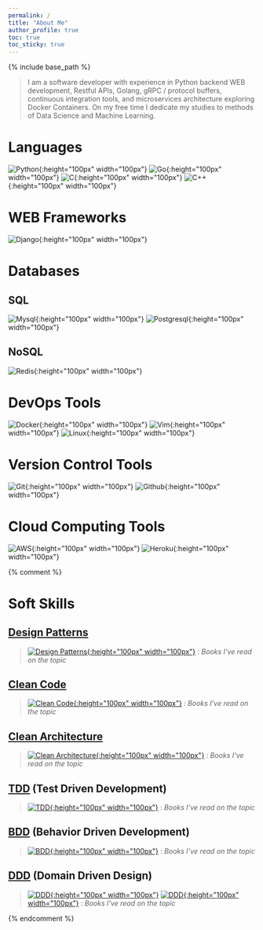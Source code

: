 ```yaml
---
permalink: /
title: "About Me"
author_profile: true
toc: true
toc_sticky: true
---
```


{% include base_path %}

> I am a software developer with experience in Python backend WEB development, Restful APIs, Golang, gRPC / protocol buffers, continuous integration tools, and microservices architecture exploring Docker Containers. On my free time I dedicate my studies to methods of Data Science and Machine Learning.

# Languages

![Python]({{base_path}}/images/devicons/python/python-original.svg){:height="100px" width="100px"}
![Go]({{base_path}}/images/devicons/go/go-original.svg){:height="100px" width="100px"}
![C]({{base_path}}/images/devicons/c/c-original.svg){:height="100px" width="100px"}
![C++]({{base_path}}/images/devicons/cplusplus/cplusplus-original.svg){:height="100px" width="100px"}

# WEB Frameworks
![Django]({{base_path}}/images/devicons/django/django-original.svg){:height="100px" width="100px"}

# Databases

## SQL
![Mysql]({{base_path}}/images/devicons/mysql/mysql-original-wordmark.svg){:height="100px" width="100px"}
![Postgresql]({{base_path}}/images/devicons/postgresql/postgresql-original-wordmark.svg){:height="100px" width="100px"}

## NoSQL
![Redis]({{base_path}}/images/devicons/redis/redis-original-wordmark.svg){:height="100px" width="100px"}

# DevOps Tools
![Docker]({{base_path}}/images/devicons/docker/docker-original-wordmark.svg){:height="100px" width="100px"}
![Vim]({{base_path}}/images/devicons/vim/vim-original.svg){:height="100px" width="100px"}
![Linux]({{base_path}}/images/devicons/linux/linux-original.svg){:height="100px" width="100px"}

# Version Control Tools
![Git]({{base_path}}/images/devicons/git/git-original-wordmark.svg){:height="100px" width="100px"}
![Github]({{base_path}}/images/devicons/github/github-original-wordmark.svg){:height="100px" width="100px"}

# Cloud Computing Tools
![AWS]({{base_path}}/images/devicons/amazonwebservices/amazonwebservices-original-wordmark.svg){:height="100px" width="100px"}
![Heroku]({{base_path}}/images/devicons/heroku/heroku-original-wordmark.svg){:height="100px" width="100px"}

{% comment %}

# Soft Skills

## [Design Patterns]({{base_path}}/tags/#design-patterns)

> [![Design Patterns](https://refactoring.guru/images/patterns/book/web-cover-en.png){:height="100px" width="100px"}](https://refactoring.guru/design-patterns/book/)
: <i class="fa fa-book" ></i> _Books I've read on the topic_

## [Clean Code]({{base_path}}/tags/#clean-code)

> [![Clean Code](https://m.media-amazon.com/images/I/41SH-SvWPxL.jpg){:height="100px" width="100px"}](https://www.amazon.com.br/dp/B001GSTOAM/)
: <i class="fa fa-book" ></i> _Books I've read on the topic_

## [Clean Architecture]({{base_path}}/tags/#clean-architecture)

> [![Clean Architecture](https://m.media-amazon.com/images/I/411csr6Nn0L.jpg){:height="100px" width="100px"}](https://www.amazon.com.br/dp/B075LRM681/)
: <i class="fa fa-book" ></i> _Books I've read on the topic_

## [TDD]({{base_path}}/tags/#tdd) (Test Driven Development)

> [![TDD](https://images-na.ssl-images-amazon.com/images/I/41pO5GqNtzL.jpg){:height="100px" width="100px"}](https://www.amazon.com.br/dp/0321146530/)
: <i class="fa fa-book" ></i> _Books I've read on the topic_

## [BDD]({{base_path}}/tags/#bdd) (Behavior Driven Development)

> [![BDD](https://images-na.ssl-images-amazon.com/images/I/41RBIJYTR-L.jpg){:height="100px" width="100px"}](https://www.amazon.com.br/dp/161729165X)
: <i class="fa fa-book" ></i> _Books I've read on the topic_

## [DDD]({{base_path}}/tags/#ddd) (Domain Driven Design)

> [![DDD](https://m.media-amazon.com/images/I/51OWGtzQLLL.jpg){:height="100px" width="100px"}](https://www.amazon.com.br/dp/B00794TAUG/) [![DDD](https://m.media-amazon.com/images/I/51p16XLhuiL.jpg){:height="100px" width="100px"}](https://www.amazon.com.br/dp/B00BCLEBN8/)
: <i class="fa fa-book" ></i> _Books I've read on the topic_

{% endcomment %}
